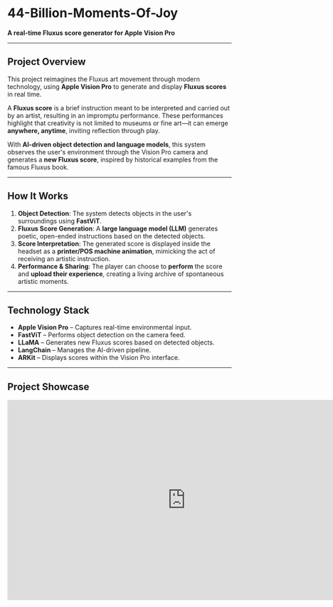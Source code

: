 # 44-Billion-Moments-Of-Joy

**A real-time Fluxus score generator for Apple Vision Pro**

---
## **Project Overview**
This project reimagines the Fluxus art movement through modern technology, using **Apple Vision Pro** to generate and display **Fluxus scores** in real time.

A **Fluxus score** is a brief instruction meant to be interpreted and carried out by an artist, resulting in an impromptu performance. These performances highlight that creativity is not limited to museums or fine art—it can emerge **anywhere, anytime**, inviting reflection through play.

With **AI-driven object detection and language models**, this system observes the user's environment through the Vision Pro camera and generates a **new Fluxus score**, inspired by historical examples from the famous Fluxus book.

---
## **How It Works**
1. **Object Detection**: The system detects objects in the user's surroundings using **FastViT**.
2. **Fluxus Score Generation**: A **large language model (LLM)** generates poetic, open-ended instructions based on the detected objects.
3. **Score Interpretation**: The generated score is displayed inside the headset as a **printer/POS machine animation**, mimicking the act of receiving an artistic instruction.
4. **Performance & Sharing**: The player can choose to **perform** the score and **upload their experience**, creating a living archive of spontaneous artistic moments.

---
## **Technology Stack**
- **Apple Vision Pro** – Captures real-time environmental input.
- **FastViT** – Performs object detection on the camera feed.
- **LLaMA** – Generates new Fluxus scores based on detected objects.
- **LangChain** – Manages the AI-driven pipeline.
- **ARKit** – Displays scores within the Vision Pro interface.

---
## **Project Showcase**
<iframe width="800" height="450" src="https://www.youtube.com/embed/XGy7Wgfyjng" frameborder="0" allowfullscreen>
  
<iframe width="800" height="450" src="https://www.youtube.com/embed/nOKK4MIoMmY" frameborder="0" allowfullscreen>
  
<iframe width="800" height="450" src="https://www.youtube.com/embed/N2HGQNHiEk0" frameborder="0" allowfullscreen>

---
## **Try It Out**
Coming soon! Stay tuned for updates.

